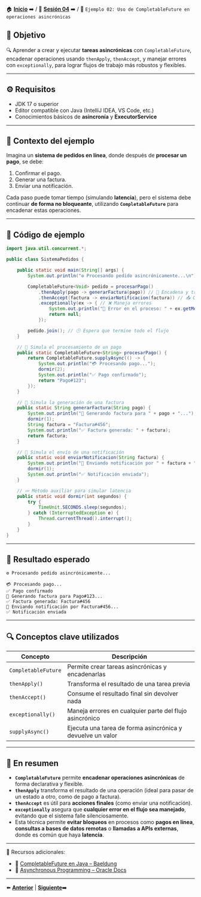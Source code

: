 🏠 [**Inicio**](../../Readme.md) ➡️ / 📖 [**Sesión 04**](../Readme.md) ➡️ / 📝 `Ejemplo 02: Uso de CompletableFuture en operaciones asincrónicas`

## 🎯 Objetivo

🔍 Aprender a crear y ejecutar **tareas asincrónicas** con `CompletableFuture`, encadenar operaciones usando `thenApply`, `thenAccept`, y manejar errores con `exceptionally`, para lograr flujos de trabajo más robustos y flexibles.

---

## ⚙️ Requisitos

- JDK 17 o superior  
- Editor compatible con Java (IntelliJ IDEA, VS Code, etc.)  
- Conocimientos básicos de **asincronía** y **ExecutorService**

---

## 🧠 Contexto del ejemplo

Imagina un **sistema de pedidos en línea**, donde después de **procesar un pago**, se debe:

1. Confirmar el pago.
2. Generar una factura.
3. Enviar una notificación.

Cada paso puede tomar tiempo (simulando **latencia**), pero el sistema debe continuar **de forma no bloqueante**, utilizando **`CompletableFuture`** para encadenar estas operaciones.

---

## 🧱 Código de ejemplo

```java
import java.util.concurrent.*;

public class SistemaPedidos {

    public static void main(String[] args) {
        System.out.println("⚙️ Procesando pedido asincrónicamente...\n");

        CompletableFuture<Void> pedido = procesarPago()
            .thenApply(pago -> generarFactura(pago)) // 🔄 Encadena y transforma el resultado
            .thenAccept(factura -> enviarNotificacion(factura)) // 📤 Consume el resultado final
            .exceptionally(ex -> { // ❌ Maneja errores
                System.out.println("🚨 Error en el proceso: " + ex.getMessage());
                return null;
            });

        pedido.join(); // 🕒 Espera que termine todo el flujo
    }

    // 🏦 Simula el procesamiento de un pago
    public static CompletableFuture<String> procesarPago() {
        return CompletableFuture.supplyAsync(() -> {
            System.out.println("💳 Procesando pago...");
            dormir(2);
            System.out.println("✅ Pago confirmado");
            return "Pago#123";
        });
    }

    // 🧾 Simula la generación de una factura
    public static String generarFactura(String pago) {
        System.out.println("📝 Generando factura para " + pago + "...");
        dormir(1);
        String factura = "Factura#456";
        System.out.println("✅ Factura generada: " + factura);
        return factura;
    }

    // 📧 Simula el envío de una notificación
    public static void enviarNotificacion(String factura) {
        System.out.println("📧 Enviando notificación por " + factura + "...");
        dormir(1);
        System.out.println("✅ Notificación enviada");
    }

    // 💤 Método auxiliar para simular latencia
    public static void dormir(int segundos) {
        try {
            TimeUnit.SECONDS.sleep(segundos);
        } catch (InterruptedException e) {
            Thread.currentThread().interrupt();
        }
    }
}
```

---

## 🧪 Resultado esperado

```
⚙️ Procesando pedido asincrónicamente...

💳 Procesando pago...
✅ Pago confirmado
📝 Generando factura para Pago#123...
✅ Factura generada: Factura#456
📧 Enviando notificación por Factura#456...
✅ Notificación enviada
```

---

## 🔍 Conceptos clave utilizados

| Concepto             | Descripción |
|----------------------|-------------|
| `CompletableFuture`  | Permite crear tareas asincrónicas y encadenarlas |
| `thenApply()`        | Transforma el resultado de una tarea previa |
| `thenAccept()`       | Consume el resultado final sin devolver nada |
| `exceptionally()`    | Maneja errores en cualquier parte del flujo asincrónico |
| `supplyAsync()`      | Ejecuta una tarea de forma asincrónica y devuelve un valor |

---

## 📝 En resumen

- **`CompletableFuture`** permite **encadenar operaciones asincrónicas** de forma declarativa y flexible.
- **`thenApply`** transforma el resultado de una operación (ideal para pasar de un estado a otro, como de pago a factura).  
- **`thenAccept`** es útil para **acciones finales** (como enviar una notificación).
- **`exceptionally`** asegura que **cualquier error en el flujo sea manejado**, evitando que el sistema falle silenciosamente.
- Esta técnica permite **evitar bloqueos** en procesos como **pagos en línea**, **consultas a bases de datos remotas** o **llamadas a APIs externas**, donde es común que haya **latencia**.

---

📘 Recursos adicionales:

- 🔗 [CompletableFuture en Java – Baeldung](https://www.baeldung.com/java-completablefuture)
- 🔗 [Asynchronous Programming – Oracle Docs](https://docs.oracle.com/javase/8/docs/api/java/util/concurrent/CompletableFuture.html)

---

⬅️ [**Anterior**](../Ejemplo-01/Readme.md) | [**Siguiente**](../Reto-01/Readme.md)➡️  